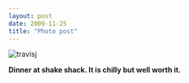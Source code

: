 ```yaml
---
layout: post
date: 2009-11-25
title: "Photo post"
---
```

![travisj](/images/8edb32a0d70b42d7e0819f1d687f7eabb5ba08d5e59cbd73e12c9341d0e706c7.jpg)

<b>Dinner at shake shack. It is chilly but well worth it.</b>